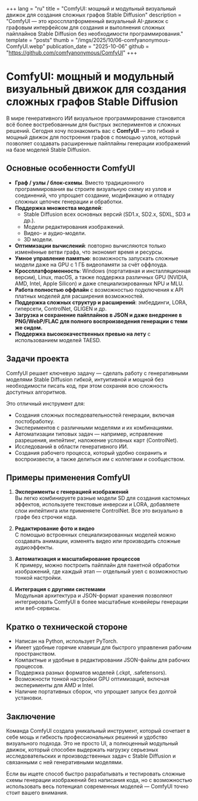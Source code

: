 +++
lang = "ru"
title = "ComfyUI: мощный и модульный визуальный движок для создания сложных графов Stable Diffusion"
description = "ComfyUI — это кроссплатформенный визуальный AI-движок с графовым интерфейсом для создания и выполнения сложных пайплайнов Stable Diffusion без необходимости программирования."
template = "posts"
thumb = "/imgs/2025/10/06-comfyanonymous-ComfyUI.webp"
publication_date = "2025-10-06"
github = "https://github.com/comfyanonymous/ComfyUI"
+++

# ComfyUI: мощный и модульный визуальный движок для создания сложных графов Stable Diffusion

В мире генеративного ИИ визуальное программирование становится всё более востребованным для быстрых экспериментов и сложных решений. Сегодня хочу познакомить вас с **ComfyUI** — это гибкий и мощный движок для построения графов с помощью узлов, который позволяет создавать расширенные пайплайны генерации изображений на базе моделей Stable Diffusion.


## Основные особенности ComfyUI

- **Граф / узлы / блок-схемы**. Вместо традиционного программирования вы строите визуальную схему из узлов и соединений, что упрощает создание, модификацию и отладку сложных цепочек генерации и обработки.
- **Поддержка множества моделей**:
    - Stable Diffusion всех основных версий (SD1.x, SD2.x, SDXL, SD3 и др.).
    - Модели редактирования изображений.
    - Видео- и аудио-модели.
    - 3D модели.
- **Оптимизации вычислений**: повторно вычисляются только изменённые ветви графа, что экономит время и ресурсы.
- **Умное управление памятью**: возможность запускать сложные модели даже на GPU с 1 ГБ видеопамяти за счёт оффлоуда.
- **Кроссплатформенность**: Windows (портативная и инсталляционная версии), Linux, macOS, а также поддержка различных GPU (NVIDIA, AMD, Intel, Apple Silicon) и даже специализированных NPU и MLU.
- **Работа полностью оффлайн** с возможностью подключения к API платных моделей для расширения возможностей.
- **Поддержка сложных структур и расширений**: эмбеддинги, LORA, гиперсети, ControlNet, GLIGEN и др.
- **Загрузка и сохранение пайплайнов в JSON и даже внедрение в PNG/WebP/FLAC для полного воспроизведения генерации с теми же сидом.**
- **Поддержка высококачественных превью на лету** с использованием моделей TAESD.


## Задачи проекта

ComfyUI решает ключевую задачу — сделать работу с генеративными моделями Stable Diffusion гибкой, интуитивной и мощной без необходимости писать код, при этом сохраняя всю сложность доступных алгоритмов.

Это отличный инструмент для:
- Создания сложных последовательностей генерации, включая постобработку.
- Экспериментов с различными моделями и их комбинациями.
- Автоматизации типовых задач — например, исправление разрешения, инпейтинг, наложение условных карт (ControlNet).
- Исследований в области генеративного ИИ.
- Создания рабочего процесса, который удобно сохранить и воспроизвести, а также делиться им с коллегами и сообществом.


## Примеры применения ComfyUI

1. **Эксперименты с генерацией изображений**  
Вы легко комбинируете разные модели SD для создания кастомных эффектов, используете текстовые инверсии и LORA, добавляете слои инпейтинга или применяете ControlNet. Все это визуально в графе без строчки кода.

2. **Редактирование фото и видео**  
С помощью встроенных специализированных моделей можно создавать анимации, изменять видео или производить сложные аудиоэффекты.

3. **Автоматизация и масштабирование процессов**  
К примеру, можно построить пайплайн для пакетной обработки изображений, где каждый этап — отдельный узел с возможностью тонкой настройки.

4. **Интеграция с другими системами**  
Модульная архитектура и JSON-формат хранения позволяют интегрировать ComfyUI в более масштабные конвейеры генерации или веб-сервисы.


## Кратко о технической стороне

- Написан на Python, использует PyTorch.
- Имеет удобные горячие клавиши для быстрого управления рабочим пространством.
- Компактные и удобные в редактировании JSON-файлы для рабочих процессов.
- Поддержка разных форматов моделей (.ckpt, .safetensors).
- Возможности тонкой настройки GPU оптимизаций, включая эксперименты для AMD и Intel.
- Наличие портативных сборок, что упрощает запуск без долгой установки.


## Заключение

Команда ComfyUI создала уникальный инструмент, который сочетает в себе мощь и гибкость профессиональных решений и удобство визуального подхода. Это не просто UI, а полноценный модульный движок, который способен выдержать нагрузку серьезных исследовательских и производственных задач с Stable Diffusion и связанными с ней генеративными моделями.

Если вы ищете способ быстро разрабатывать и тестировать сложные схемы генерации изображений без написания кода, но с возможностью использовать весь потенциал современных моделей — ComfyUI точно стоит вашего внимания.